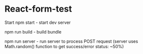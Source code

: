 # React-form-test

Start
npm start - start dev server

npm run build - build bundle

npm run server - run server to process POST request (server uses Math.random() function to get success/error status: ~50%)
